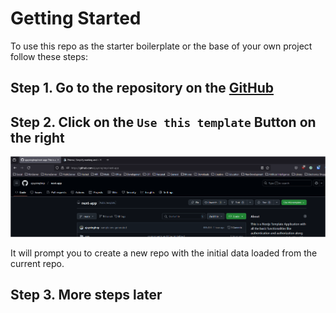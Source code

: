 # Getting Started

To use this repo as the starter boilerplate or the base of your own project follow these steps:

## Step 1. Go to the repository on the [GitHub](https://github.com/ajaysinghnp/next-app)

## Step 2. Click on the `Use this template` Button on the right

![alt text](../public/docs-images/use-this-template.png)

It will prompt you to create a new repo with the initial data loaded from the current repo.

## Step 3. More steps later
